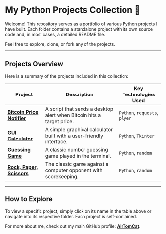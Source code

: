 # My Python Projects Collection 🐍

Welcome! This repository serves as a portfolio of various Python projects I have built. Each folder contains a standalone project with its own source code and, in most cases, a detailed README file.

Feel free to explore, clone, or fork any of the projects.

---

## Projects Overview

Here is a summary of the projects included in this collection:

| Project                                                   | Description                                                              | Key Technologies Used                   |
| --------------------------------------------------------- | ------------------------------------------------------------------------ | --------------------------------------- |
| [**Bitcoin Price Notifier**](./Bitcoin%20Price%20Notifier) | A script that sends a desktop alert when Bitcoin hits a target price.    | `Python`, `requests`, `plyer`           |
| [**GUI Calculator**](./GUI%20Calculator)                  | A simple graphical calculator built with a user-friendly interface.      | `Python`, `Tkinter`                     |
| [**Guessing Game**](./Guessing%20Game)                      | A classic number guessing game played in the terminal.                   | `Python`, `random`                      |
| [**Rock, Paper, Scissors**](./Rock,%20Paper,%20Scissors)      | The classic game against a computer opponent with scorekeeping.          | `Python`, `random`                      |

---

## How to Explore

To view a specific project, simply click on its name in the table above or navigate into its respective folder. Each project is self-contained.

For more about me, check out my main GitHub profile: **[AirTomCat](https://github.com/AirTomCat)**.

